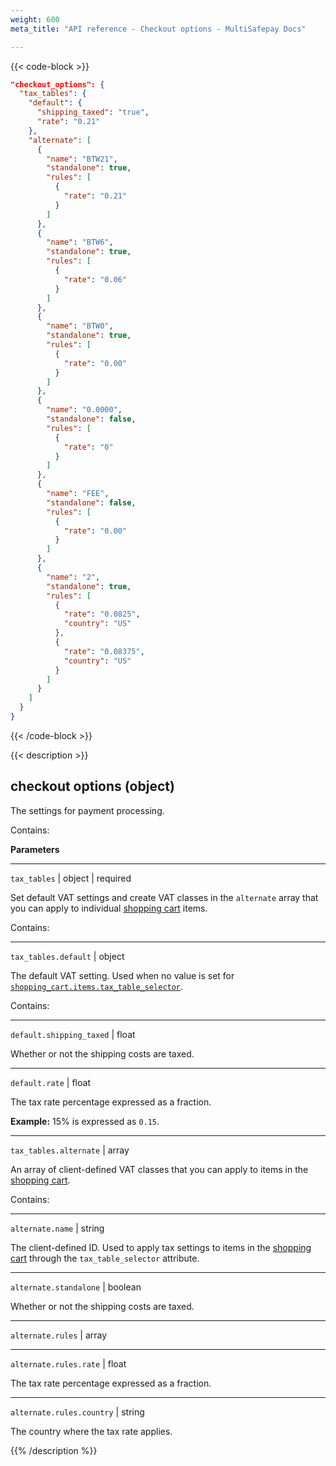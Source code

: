 ```yaml
---
weight: 600
meta_title: "API reference - Checkout options - MultiSafepay Docs"

---
```


{{< code-block >}}
```json 
"checkout_options": {
  "tax_tables": {
    "default": {
      "shipping_taxed": "true",
      "rate": "0.21"
    },
    "alternate": [
      {
        "name": "BTW21",
        "standalone": true,
        "rules": [
          {
            "rate": "0.21"
          }
        ]
      },
      {
        "name": "BTW6",
        "standalone": true,
        "rules": [
          {
            "rate": "0.06"
          }
        ]
      },
      {
        "name": "BTW0",
        "standalone": true,
        "rules": [
          {
            "rate": "0.00"
          }
        ]
      },
      {
        "name": "0.0000",
        "standalone": false,
        "rules": [
          {
            "rate": "0"
          }
        ]
      },
      {
        "name": "FEE",
        "standalone": false,
        "rules": [
          {
            "rate": "0.00"
          }
        ]
      },
      {
        "name": "2",
        "standalone": true,
        "rules": [
          {
            "rate": "0.0825",
            "country": "US"
          },
          {
            "rate": "0.08375",
            "country": "US"
          }
        ]
      }
    ]
  }
}
```

{{< /code-block >}}

{{< description >}}
## checkout options (object)

The settings for payment processing.

Contains:  

**Parameters**

----------------
`tax_tables` | object | required

Set default VAT settings and create VAT classes in the `alternate` array that you can apply to individual [shopping cart](/api/#shopping-cart-items-object) items.

Contains:

----------------
`tax_tables.default` | object

The default VAT setting. Used when no value is set for [`shopping_cart.items.tax_table_selector`](/api/#shopping-cart-items-object).

Contains:

----------------
`default.shipping_taxed` | float

Whether or not the shipping costs are taxed.

----------------
`default.rate` | float

The tax rate percentage expressed as a fraction.

**Example:** 15% is expressed as `0.15`.

----------------
`tax_tables.alternate` | array

An array of client-defined VAT classes that you can apply to items in the [shopping cart](/api/#shopping-cart-items-object).

Contains:

----------------
`alternate.name` | string

The client-defined ID. Used to apply tax settings to items in the [shopping cart](/api/#shopping-cart-items-object) through the `tax_table_selector` attribute.

----------------
`alternate.standalone` | boolean

Whether or not the shipping costs are taxed.

----------------
`alternate.rules` | array

----------------
`alternate.rules.rate` | float

The tax rate percentage expressed as a fraction.

----------------
`alternate.rules.country` | string

The country where the tax rate applies.

{{% /description %}}